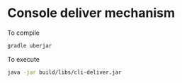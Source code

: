 # Console deliver mechanism
To compile

```bash
gradle uberjar
```

To execute

```bash
java -jar build/libs/cli-deliver.jar
```
